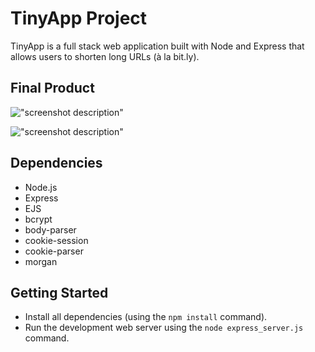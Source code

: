 # TinyApp Project

TinyApp is a full stack web application built with Node and Express that allows users to shorten long URLs (à la bit.ly).

## Final Product

!["screenshot description"](#)

!["screenshot description"](#)

## Dependencies

- Node.js
- Express
- EJS
- bcrypt
- body-parser
- cookie-session
- cookie-parser
- morgan

## Getting Started

- Install all dependencies (using the `npm install` command).
- Run the development web server using the `node express_server.js` command.